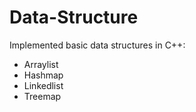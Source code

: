 # Data-Structure

Implemented basic data structures in C++:

- Arraylist
- Hashmap
- Linkedlist
- Treemap

